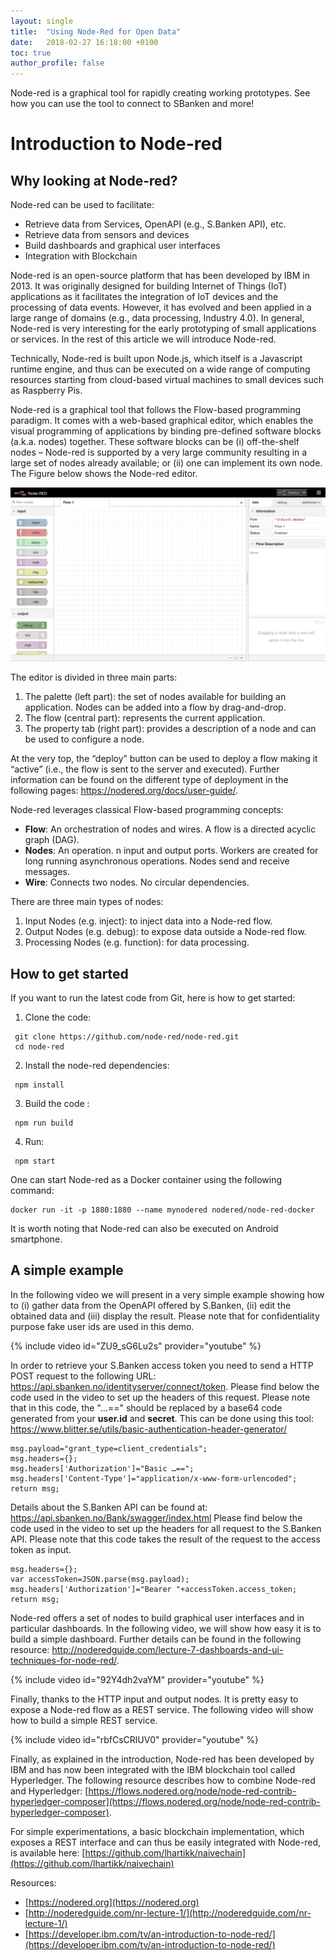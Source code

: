 ```yaml
---
layout: single
title:  "Using Node-Red for Open Data"
date:   2018-02-27 16:18:00 +0100
toc: true
author_profile: false
---
```

Node-red is a graphical tool for rapidly creating working prototypes. See how you can use the tool to connect to SBanken and more!

# Introduction to Node-red 

## Why looking at Node-red?
Node-red can be used to facilitate:
* Retrieve data from Services, OpenAPI (e.g., S.Banken API), etc.
* Retrieve data from sensors and devices
* Build dashboards and graphical user interfaces
* Integration with Blockchain

Node-red is an open-source platform that has been developed by IBM in 2013. It was originally designed for building Internet of Things (IoT) applications as it facilitates the integration of IoT devices and the processing of data events. However, it has evolved and been applied in a large range of domains (e.g., data processing, Industry 4.0). In general, Node-red is very interesting for the early prototyping of small applications or services. In the rest of this article we will introduce Node-red.

Technically, Node-red is built upon Node.js, which itself is a Javascript runtime engine, and thus can be executed on a wide range of computing resources starting from cloud-based virtual machines to small devices such as Raspberry Pis. 

Node-red is a graphical tool that follows the Flow-based programming paradigm.  It comes with a web-based graphical editor, which enables the visual programming of applications by binding pre-defined software blocks (a.k.a. nodes) together. These software blocks can be (i) off-the-shelf nodes – Node-red is supported by a very large community resulting in a large set of nodes already available; or (ii) one can implement its own node. The Figure below shows the Node-red editor. 

![Node-red editor](/assets/images/editor.png)

The editor is divided in three main parts:
1.	The palette (left part): the set of nodes available for building an application. Nodes can be added into a flow by drag-and-drop.
2.	The flow (central part): represents the current application.
3.	The property tab (right part): provides a description of a node and can be used to configure a node.

At the very top, the “deploy” button can be used to deploy a flow making it “active” (i.e., the flow is sent to the server and executed). Further information can be found on the different type of deployment in the following pages: https://nodered.org/docs/user-guide/.

Node-red leverages classical Flow-based programming concepts:
* **Flow**: An orchestration of nodes and wires. A flow is a directed acyclic graph (DAG).
* **Nodes**: An operation. n input and output ports. Workers are created for long running asynchronous operations. Nodes send and receive messages.
* **Wire**: Connects two nodes. No circular dependencies.  

There are three main types of nodes:
1.	Input Nodes (e.g. inject): to inject data into a Node-red flow.
2.	Output Nodes (e.g. debug): to expose data outside a Node-red flow.
3.	Processing Nodes (e.g. function): for data processing.

## How to get started
If you want to run the latest code from Git, here is how to get started:
1.	Clone the code:
```
 git clone https://github.com/node-red/node-red.git
 cd node-red
```

2.	Install the node-red dependencies:
```
 npm install
```

3.	Build the code :
```
 npm run build
```

4.	Run:
```
 npm start
```

One can start Node-red as a Docker container using the following command:
```
docker run -it -p 1880:1880 --name mynodered nodered/node-red-docker
```

It is worth noting that Node-red can also be executed on Android smartphone.

## A simple example

In the following video we will present in a very simple example showing how to (i) gather data from the OpenAPI offered by S.Banken, (ii) edit the obtained data and (iii) display the result. Please note that for confidentiality purpose fake user ids are used in this demo.

{% include video id="ZU9_sG6Lu2s" provider="youtube" %}

In order to retrieve your S.Banken access token you need to send a HTTP POST request to the following URL: https://api.sbanken.no/identityserver/connect/token.
Please find below the code used in the video to set up the headers of this request. Please note that in this code, the "…==" should be replaced by a base64 code generated from  your **user.id** and **secret**. This can be done using this tool: https://www.blitter.se/utils/basic-authentication-header-generator/

```
msg.payload="grant_type=client_credentials";
msg.headers={};
msg.headers['Authorization']="Basic …==";
msg.headers['Content-Type']="application/x-www-form-urlencoded";
return msg;
```
Details about the S.Banken API can be found at: https://api.sbanken.no/Bank/swagger/index.html
Please find below the code used in the video to set up the headers for all request to the S.Banken API. Please note that this code takes the result of the request to the access token as input.
```
msg.headers={};
var accessToken=JSON.parse(msg.payload);
msg.headers['Authorization']="Bearer "+accessToken.access_token;
return msg;
```

Node-red offers a set of nodes to build graphical user interfaces and in particular dashboards. In the following video, we will show how easy it is to build a simple dashboard. Further details can be found in the following resource: http://noderedguide.com/lecture-7-dashboards-and-ui-techniques-for-node-red/.

{% include video id="92Y4dh2vaYM" provider="youtube" %}

Finally, thanks to the HTTP input and output nodes. It is pretty easy to expose a Node-red flow as a REST service. The following video will show how to build a simple REST service.

{% include video id="rbfCsCRlUV0" provider="youtube" %}

Finally, as explained in the introduction, Node-red has been developed by IBM and has now been integrated with the IBM blockchain tool called Hyperledger. The following resource describes how to combine Node-red and Hyperledger: [https://flows.nodered.org/node/node-red-contrib-hyperledger-composer](https://flows.nodered.org/node/node-red-contrib-hyperledger-composer).

For simple experimentations, a basic blockchain implementation, which exposes a REST interface and can thus be easily integrated with Node-red, is available here:  [https://github.com/lhartikk/naivechain](https://github.com/lhartikk/naivechain)


Resources:
* [https://nodered.org](https://nodered.org)
* [http://noderedguide.com/nr-lecture-1/](http://noderedguide.com/nr-lecture-1/)
* [https://developer.ibm.com/tv/an-introduction-to-node-red/](https://developer.ibm.com/tv/an-introduction-to-node-red/)
